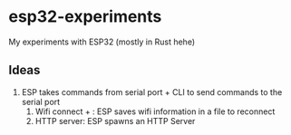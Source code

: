 # esp32-experiments
My experiments with ESP32 (mostly in Rust hehe)

## Ideas
1. ESP takes commands from serial port + CLI to send commands to the serial port
    1. Wifi connect <ssid> + <passwd>: ESP saves wifi information in a file to reconnect
    2. HTTP server: ESP spawns an HTTP Server
